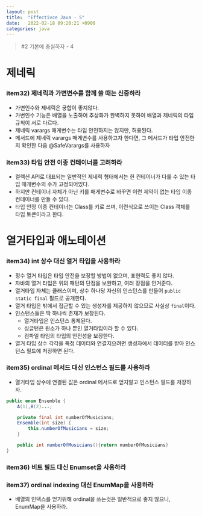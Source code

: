 ```yaml
---
layout: post
title:  "Effectivce Java - 5"
date:   2022-02-18 09:20:21 +0900
categories: java
---
```


> #2 기본에 충실하자 - 4

# 제네릭

### item32) 제네릭과 가변변수를 함께 쓸 때는 신중하라
- 가변인수와 제네릭은 궁합이 좋지않다.
- 가변인수 기능은 배열을 노출하여 추상화가 완벽하지 못하여 배열과 제네릭의 타입 규칙이 서로 다르다.
- 제네릭 varargs 매게변수는 타입 안전하지는 않지만, 허용된다.
- 메서드에 제네릭 varargs 매게변수를 사용하고자 한다면, 그 메서드가 타입 안전한지 확인한 다음 @SafeVarargs를 사용하자

### item33) 타입 안전 이종 컨테이너를 고려하라
- 컬렉션 API로 대표되는 일반적인 제네릭 형태에서는 한 컨테이너가 다룰 수 있는 타입 매개변수의 수가 고정되어있다.
- 하지만 컨테이너 자체가 아닌 키를 매게변수로 바꾸면 이런 제약이 없는 타입 이종 컨테이너를 만들 수 있다.
- 타입 안정 이종 컨테이너는 Class를 키로 쓰며, 이런식으로 쓰이는 Class 객체를 타입 토큰이라고 한다.


# 열거타입과 애노테이션

### item34) int 상수 대신 열거 타입을 사용하라
- 정수 열거 타입은 타입 안전을 보장할 방법이 없으며, 표현력도 좋지 않다.
- 자바의 열거 타입은 위의 패턴의 단점을 보완하고, 여러 장점을 안겨준다.
- 열거타입 자체는 클래스이며, 상수 하나당 자신의 인스턴스를 만들어 `public static final` 필드로 공개한다.
- 열거 타입은 밖에서 접근할 수 있는 생성자를 제공하지 않으므로 사실상 `final`이다.
- 인스턴스들은 딱 하나씩 존재가 보장된다.
    - 열거타입은 인스턴스 통제된다.
    - 싱글턴은 원소가 하나 뿐인 열거타입이라 할 수 있다.
    - 컴파일 타임의 타입의 안전성을 보장한다.
- 열거 타입 상수 각각을 특정 데이터와 연결지으려면 생성자에서 데이터를 받아 인스턴스 필드에 저장하면 된다.

### item35) ordinal 메서드 대신 인스턴스 필드를 사용하라
- 열거타입 상수에 연결된 값은 ordinal 메서드로 얻지말고 인스턴스 필드를 저장하자.

```java
public enum Ensemble {
    A(1),B(2)...;

    private final int numberOfMusicians;
    Ensemble(int size) {
        this.numberOfMusicians = size;
    }

    public int numberOfMusicians(){return numberOfMusicians}
}

```

### item36) 비트 필드 대신 Enumset을 사용하라


### item37) ordinal indexing 대신 EnumMap을 사용하라 
- 배열의 인덱스를 얻기위해 ordinal을 쓰는것은 일반적으로 좋지 않으니, EnumMap을 사용하라.
